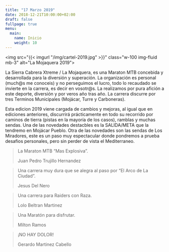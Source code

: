 ```yaml
---
title: "17 Marzo 2019"
date: 2018-12-21T10:00:00+02:00
draft: false
fullpage: true
menu:
  main:
    name: Inicio
    weight: 10
---
```


<img src="{{< imgurl "/img/cartel-2019.jpg" >}}" class="w-100 img-fluid mb-3" alt="La Mojaquera 2019">

<main class="container">
    <p class="mb-3">
        La Sierra Cabrera Xtreme / La Mojaquera, es una Maraton MTB concebida y desarrollada para la diversión
        y superación. La organización es personal (much@s me conoceis) y no perseguimos el lucro, todo lo
        recaudado se invierte en la carrera, es decir en vosotr@s. La realizamos por pura afición a este
        deporte, diversión y por veros año tras año. La carrera discurre por tres Terminos Municipales
        (Mojácar, Turre y Carboneras).
    </p>
    <p class="mb-5">
        Esta edicion 2019 viene cargada de cambios y mejoras, al igual que en ediciones anteriores, discurrirá prácticamente en
        todo su recorrido por caminos de tierra (pistas en la mayoría de los casos), ramblas y muchas sendas.
        Una de las novedades destacbles es la SALIDA/META que la tendremo en Mojácar Pueblo. Otra de las novedades son 
        las sendas de Los Miradores, este es un paso muy espectacular donde pondremos a prueba desafios personales, 
        pero sin perder de vista el Mediterraneo.
    </p>
    <div class="card-deck mb-5">
        <div class="card border-primary mb-3" style="min-width: 256px;">
        <div class="card-body text-primary">
            <blockquote class="blockquote mb-0">
            <p>La Maraton MTB “Mas Explosiva”.</p>
            <footer class="blockquote-footer">Juan Pedro Trujillo Hernandez</footer>
            </blockquote>
        </div>
        </div>
        <div class="card border-primary mb-3" style="min-width: 256px;">
        <div class="card-body text-primary">
            <blockquote class="blockquote mb-0">
            <p>Una carrera muy dura que se alegra al paso por “El Arco de La Ciudad”.</p>
            <footer class="blockquote-footer">Jesus Del Nero</footer>
            </blockquote>
        </div>
        </div>
        <div class="card border-primary mb-3" style="min-width: 256px;">
        <div class="card-body text-primary">
            <blockquote class="blockquote mb-0">
            <p>Una carrera para Raiders con Raza.</p>
            <footer class="blockquote-footer">Lolo Beltran Martinez</footer>
            </blockquote>
        </div>
        </div>
        <div class="card border-primary mb-3" style="min-width: 256px;">
        <div class="card-body text-primary">
            <blockquote class="blockquote mb-0">
            <p>Una Maratón para disfrutar.</p>
            <footer class="blockquote-footer">Milton Ramos</footer>
            </blockquote>
        </div>
        </div>
        <div class="card border-primary mb-3" style="min-width: 256px;">
        <div class="card-body text-primary">
            <blockquote class="blockquote mb-0">
            <p>¡NO HAY DOLOR!</p>
            <footer class="blockquote-footer">Gerardo Martinez Cabello</footer>
            </blockquote>
        </div>
        </div>
    </div>
</main>
